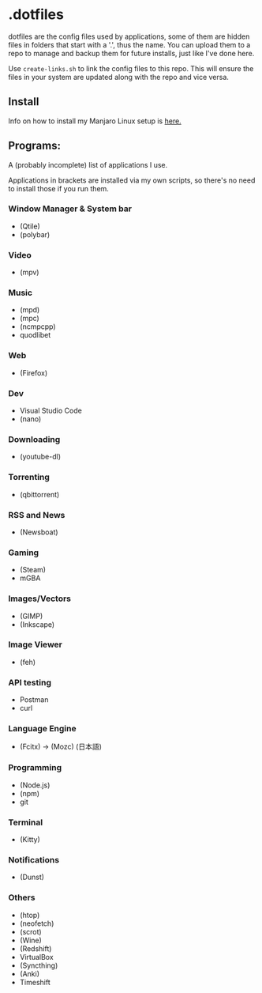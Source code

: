 # .dotfiles

dotfiles are the config files used by applications, some of them are hidden files in folders that start with a '.', thus the name. You can upload them to a repo to manage and backup them for future installs, just like I've done here.

Use `create-links.sh` to link the config files to this repo. This will ensure the files in your system are updated along with the repo and vice versa.

## Install

Info on how to install my Manjaro Linux setup is [here.](https://github.com/Vinesma/.dotfiles/tree/master/install)

## Programs:
A (probably incomplete) list of applications I use.

Applications in brackets are installed via my own scripts, so there's no need to install those if you run them.

### Window Manager & System bar

- (Qtile)
- (polybar)

### Video

- (mpv)

### Music

- (mpd)
- (mpc)
- (ncmpcpp)
- quodlibet

### Web

- (Firefox)

### Dev

- Visual Studio Code
- (nano)

### Downloading

- (youtube-dl)

### Torrenting

- (qbittorrent)

### RSS and News

- (Newsboat)

### Gaming

- (Steam)
- mGBA

### Images/Vectors

- (GIMP)
- (Inkscape)

### Image Viewer

- (feh)

### API testing

- Postman
- curl

### Language Engine

- (Fcitx) -> (Mozc) (日本語)

### Programming

- (Node.js)
- (npm)
- git

### Terminal

- (Kitty)

### Notifications

- (Dunst)

### Others

- (htop)
- (neofetch)
- (scrot)
- (Wine)
- (Redshift)
- VirtualBox
- (Syncthing)
- (Anki)
- Timeshift
